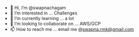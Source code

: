 - 👋 Hi, I’m @swapnachagam
- 👀 I’m interested in ... Challenges
- 🌱 I’m currently learning ... a lot
- 💞️ I’m looking to collaborate on ... AWS/GCP
- 📫 How to reach me ... email me @swapna.rmk@gmail.com

<!---
swapnachagam/swapnachagam is a ✨ special ✨ repository because its `README.md` (this file) appears on your GitHub profile.
You can click the Preview link to take a look at your changes.
--->
